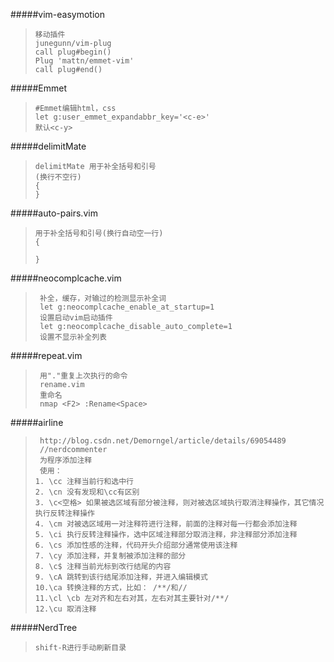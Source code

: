 #####vim-easymotion
>     移动插件
>     junegunn/vim-plug
>     call plug#begin()
>     Plug 'mattn/emmet-vim'
>     call plug#end()

#####Emmet
>     #Emmet编辑html，css 
>     let g:user_emmet_expandabbr_key='<c-e>'
>     默认<c-y>

#####delimitMate
>     delimitMate 用于补全括号和引号
>     (换行不空行)
>     {
>     }

#####auto-pairs.vim
>     用于补全括号和引号(换行自动空一行)
>     {
>   
>     }

#####neocomplcache.vim
>      补全，缓存，对输过的检测显示补全词
>      let g:neocomplcache_enable_at_startup=1
>      设置启动vim启动插件
>      let g:neocomplcache_disable_auto_complete=1
>      设置不显示补全列表

#####repeat.vim
>      用"."重复上次执行的命令
>      rename.vim
>      重命名
>      nmap <F2> :Rename<Space>
>     

#####airline
>      http://blog.csdn.net/Demorngel/article/details/69054489￼
>      //nerdcommenter
>      为程序添加注释
>      使用：
>     1. \cc 注释当前行和选中行
>     2. \cn 没有发现和\cc有区别
>     3. \c<空格> 如果被选区域有部分被注释，则对被选区域执行取消注释操作，其它情况执行反转注释操作
>     4. \cm 对被选区域用一对注释符进行注释，前面的注释对每一行都会添加注释
>     5. \ci 执行反转注释操作，选中区域注释部分取消注释，非注释部分添加注释
>     6. \cs 添加性感的注释，代码开头介绍部分通常使用该注释
>     7. \cy 添加注释，并复制被添加注释的部分
>     8. \c$ 注释当前光标到改行结尾的内容
>     9. \cA 跳转到该行结尾添加注释，并进入编辑模式
>     10.\ca 转换注释的方式，比如： /**/和//
>     11.\cl \cb 左对齐和左右对其，左右对其主要针对/**/
>     12.\cu 取消注释

#####NerdTree
>     shift-R进行手动刷新目录
>     
>     
